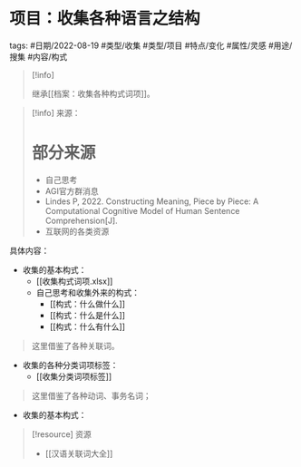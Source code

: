 # 项目：收集各种语言之结构



tags: #日期/2022-08-19 #类型/收集 #类型/项目 #特点/变化 #属性/灵感 #用途/搜集 #内容/构式 



> [!info]
>
> 继承[[档案：收集各种构式词项]]。



> [!info] 来源：
> # 部分来源
> - 自己思考
> - AGI官方群消息
> - Lindes P, 2022. Constructing Meaning, Piece by Piece: A Computational Cognitive Model of Human Sentence Comprehension[J].
> - 互联网的各类资源


具体内容：
- 收集的基本构式：
	-  [[收集构式词项.xlsx]]
	- 自己思考和收集外来的构式：
		- [[构式：什么做什么]]
		- [[构式：什么是什么]]
		- [[构式：什么有什么]]


> 这里借鉴了各种关联词。



- 收集的各种分类词项标签：
	- [[收集分类词项标签]]

> 这里借鉴了各种动词、事务名词；

- 收集的基本构式：





> [!resource] 资源
> - [[汉语关联词大全]]

